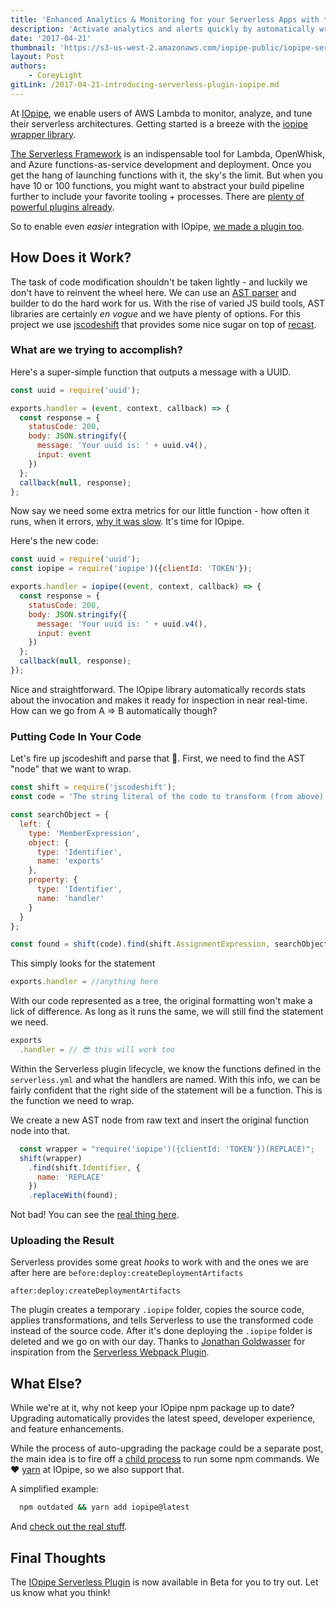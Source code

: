 ```yaml
---
title: 'Enhanced Analytics & Monitoring for your Serverless Apps with the IOpipe Serverless Plugin - Now in Beta'
description: 'Activate analytics and alerts quickly by automatically wrapping your Serverless functions with IOpipe.'
date: '2017-04-21'
thumbnail: 'https://s3-us-west-2.amazonaws.com/iopipe-public/iopipe-serverless-logo.png'
layout: Post
authors:
    - CoreyLight
gitLink: /2017-04-21-introducing-serverless-plugin-iopipe.md
---
```


At [IOpipe](https://iopipe.com), we enable users of AWS Lambda to monitor, analyze, and tune their serverless architectures. Getting started is a breeze with the [iopipe wrapper library](https://github.com/iopipe/iopipe).

[The Serverless Framework](https://serverless.com/) is an indispensable tool for Lambda, OpenWhisk, and Azure functions-as-service development and deployment. Once you get the hang of launching functions with it, the sky's the limit. But when you have 10 or 100 functions, you might want to abstract your build pipeline further to include your favorite tooling + processes. There are [plenty of powerful plugins already](https://github.com/serverless/plugins).

So to enable even _easier_ integration with IOpipe, [we made a plugin too](https://github.com/iopipe/serverless-plugin-iopipe).

## How Does it Work?

The task of code modification shouldn't be taken lightly - and luckily we don't have to reinvent the wheel here. We can use an [AST parser](https://en.wikipedia.org/wiki/Abstract_syntax_tree) and builder to do the hard work for us. With the rise of varied JS build tools, AST libraries are certainly _en vogue_ and we have plenty of options. For this project we use [jscodeshift](https://github.com/facebook/jscodeshift) that provides some nice sugar on top of [recast](https://github.com/benjamn/recast).

### What are we trying to accomplish?

Here's a super-simple function that outputs a message with a UUID.

```js
const uuid = require('uuid');

exports.handler = (event, context, callback) => {
  const response = {
    statusCode: 200,
    body: JSON.stringify({
      message: 'Your uuid is: ' + uuid.v4(),
      input: event
    })
  };
  callback(null, response);
};
```

Now say we need some extra metrics for our little function - how often it runs, when it errors, [why it was slow](https://read.iopipe.com/detecting-cold-starts-with-iopipe-9fe96425e859). It's time for IOpipe.

Here's the new code:

```js
const uuid = require('uuid');
const iopipe = require('iopipe')({clientId: 'TOKEN'});

exports.handler = iopipe((event, context, callback) => {
  const response = {
    statusCode: 200,
    body: JSON.stringify({
      message: 'Your uuid is: ' + uuid.v4(),
      input: event
    })
  };
  callback(null, response);
});
```

Nice and straightforward. The IOpipe library automatically records stats about the invocation and makes it ready for inspection in near real-time. How can we go from A => B automatically though?

### Putting Code In Your Code

Let's fire up jscodeshift and parse that 🌴. First, we need to find the AST "node" that we want to wrap.

```js
const shift = require('jscodeshift');
const code = 'The string literal of the code to transform (from above)';

const searchObject = {
  left: {
    type: 'MemberExpression',
    object: {
      type: 'Identifier',
      name: 'exports'
    },
    property: {
      type: 'Identifier',
      name: 'handler'
    }
  }
};

const found = shift(code).find(shift.AssignmentExpression, searchObject);
```

This simply looks for the statement

```js
exports.handler = //anything here
```

With our code represented as a tree, the original formatting won't make a lick of difference. As long as it runs the same, we will still find the statement we need.

```js
exports
  .handler = // 😎 this will work too
```

Within the Serverless plugin lifecycle, we know the functions defined in the `serverless.yml` and what the handlers are named. With this info, we can be fairly confident that the right side of the statement will be a function. This is the function we need to wrap.

We create a new AST node from raw text and insert the original function node into that.

```js
  const wrapper = "require('iopipe')({clientId: 'TOKEN'})(REPLACE)";
  shift(wrapper)
    .find(shift.Identifier, {
      name: 'REPLACE'
    })
    .replaceWith(found);
```

Not bad! You can see the [real thing here](https://github.com/iopipe/serverless-plugin-iopipe/blob/master/src/transform.js).

### Uploading the Result

Serverless provides some great _hooks_ to work with and the ones we are after here are
`before:deploy:createDeploymentArtifacts`

`after:deploy:createDeploymentArtifacts`

The plugin creates a temporary `.iopipe` folder, copies the source code, applies transformations, and tells Serverless to use the transformed code instead of the source code. After it's done deploying the `.iopipe` folder is deleted and we go on with our day. Thanks to [Jonathan Goldwasser](https://github.com/jogold) for inspiration from the [Serverless Webpack Plugin](https://github.com/jogold/serverless-webpack-plugin).

## What Else?

While we're at it, why not keep your IOpipe npm package up to date? Upgrading automatically provides the latest speed, developer experience, and feature enhancements.

While the process of auto-upgrading the package could be a separate post, the main idea is to fire off a [child process](https://nodejs.org/api/child_process.html) to run some npm commands. We ❤️ [yarn](https://yarnpkg.com) at IOpipe, so we also support that.

A simplified example:

```bash
  npm outdated && yarn add iopipe@latest
```

And [check out the real stuff](https://github.com/iopipe/serverless-plugin-iopipe/blob/master/src/index.js#L148).

## Final Thoughts

The [IOpipe Serverless Plugin](https://github.com/iopipe/serverless-plugin-iopipe) is now available in Beta for you to try out. Let us know what you think!
